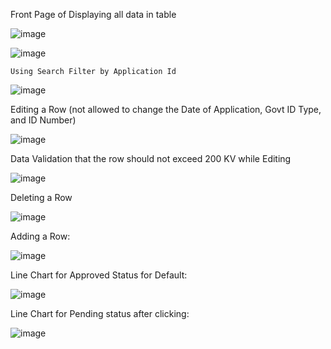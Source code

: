 Front Page of Displaying all data in table
    
![image](https://github.com/vardhan3236/electricity_frontend/assets/126255853/dd5f76b8-1724-49ca-8272-53cc2349c3de)

![image](https://github.com/vardhan3236/electricity_frontend/assets/126255853/1a295c85-326f-4a7f-a2a6-0655175f42eb)

    Using Search Filter by Application Id

 ![image](https://github.com/vardhan3236/electricity_frontend/assets/126255853/978317f3-4b92-47ab-a127-dedc8244bdf0)

Editing a Row (not allowed to change the Date of Application, Govt ID Type, and ID Number)
 
![image](https://github.com/vardhan3236/electricity_frontend/assets/126255853/84e0a29b-7c48-4ab9-967e-6d984489179e)

Data Validation that the row should not exceed 200 KV while Editing 
 
![image](https://github.com/vardhan3236/electricity_frontend/assets/126255853/81a3e4b4-c31f-4fa6-85cd-da00e3ae78cb)

Deleting a Row

 ![image](https://github.com/vardhan3236/electricity_frontend/assets/126255853/2ae41ae0-ae19-432e-b6e4-3a0397fdfe9d)


Adding a Row:

 ![image](https://github.com/vardhan3236/electricity_frontend/assets/126255853/5f8ccb2e-cee2-4c81-af85-b9a4b8f00796)


Line Chart for Approved Status for Default:
 
![image](https://github.com/vardhan3236/electricity_frontend/assets/126255853/52e83f0c-b47e-493f-a425-dd3c79f5e0e7)

Line Chart for Pending status after clicking:
 
![image](https://github.com/vardhan3236/electricity_frontend/assets/126255853/e89af687-beb7-479e-9863-809977957221)
